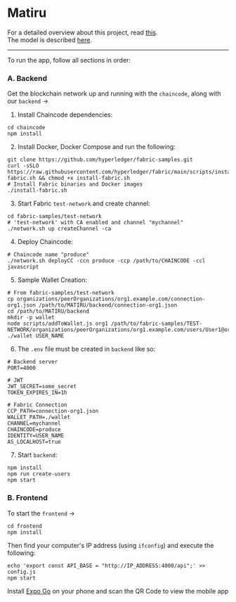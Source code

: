 # Matiru

For a detailed overview about this project, read [this](./docs/SOLUTION.md).  
The model is described [here](./docs/MODEL.md).

---

To run the app, follow all sections in order:

### A. Backend

Get the blockchain network up and running with the `chaincode`, along with our `backend` ->

1. Install Chaincode dependencies:

```
cd chaincode
npm install
```

2. Install Docker, Docker Compose and run the following:

```
git clone https://github.com/hyperledger/fabric-samples.git
curl -sSLO https://raw.githubusercontent.com/hyperledger/fabric/main/scripts/install-fabric.sh && chmod +x install-fabric.sh
# Install Fabric binaries and Docker images
./install-fabric.sh
```

3. Start Fabric `test-network` and create channel:

```
cd fabric-samples/test-network
# 'test-network' with CA enabled and channel "mychannel"
./network.sh up createChannel -ca
```

4. Deploy Chaincode:

```
# Chaincode name "produce"
./network.sh deployCC -ccn produce -ccp /path/to/CHAINCODE -ccl javascript
```

5. Sample Wallet Creation:

```
# From fabric-samples/test-network
cp organizations/peerOrganizations/org1.example.com/connection-org1.json /path/to/MATIRU/backend/connection-org1.json
cd /path/to/MATIRU/backend
mkdir -p wallet
node scripts/addToWallet.js org1 /path/to/fabric-samples/TEST-NETWORK/organizations/peerOrganizations/org1.example.com/users/User1@org1.example.com/msp ./wallet USER_NAME
```

6. The `.env` file must be created in `backend` like so:

```
# Backend server
PORT=4000

# JWT
JWT_SECRET=some_secret
TOKEN_EXPIRES_IN=1h

# Fabric Connection
CCP_PATH=connection-org1.json
WALLET_PATH=./wallet
CHANNEL=mychannel
CHAINCODE=produce
IDENTITY=USER_NAME
AS_LOCALHOST=true
```

7. Start `backend`:

```
npm install
npm run create-users
npm start
```

### B. Frontend

To start the `frontend` ->

```
cd frontend
npm install
```

Then find your computer's IP address (using `ifconfig`) and execute the following:

```
echo 'export const API_BASE = "http://IP_ADDRESS:4000/api";' >> config.js
npm start
```

Install [Expo Go](https://expo.dev/go) on your phone and scan the QR Code to view the mobile app
